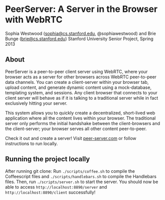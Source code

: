 # PeerServer: A Server in the Browser with WebRTC
Sophia Westwood (sophia@cs.stanford.edu, @sophiawestwood) and Brie Bunge (brie@cs.stanford.edu)
Stanford University Senior Project, Spring 2013


## About
PeerServer is a peer-to-peer client server using WebRTC, where your browser acts as a server for other browsers across WebRTC peer-to-peer data channels. You can create a client-server within your browser tab, upload content, and generate dynamic content using a mock-database, templating system, and sessions. Any client browser that connects to your client server will behave as if it is talking to a traditional server while in fact exclusively hitting your server.

This system allows you to quickly create a decentralized, short-lived web application where all the content lives within your browser. The traditional server only performs the initial handshake between the client-browsers and the client-server; your browser serves all other content peer-to-peer.

Check it out and create a server! Visit [peer-server.com](http://www.peer-server.com) or follow instructions to run locally.

## Running the project locally
After running git clone:
Run `./scripts/coffee.sh` to compile the Coffeescript files and `./scripts/handlebars.sh` to compile the Handlebars files. Then, run  `./scripts/server.sh` to start the server. You should now be able to access `http://localhost:8890/server` and `http://localhost:8890/client` successfully!

